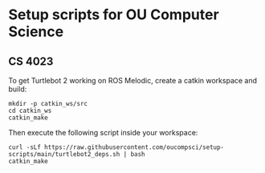 # Setup scripts for OU Computer Science

## CS 4023

To get Turtlebot 2 working on ROS Melodic, create a catkin workspace and build:

```
mkdir -p catkin_ws/src
cd catkin_ws
catkin_make
```

Then execute the following script inside your workspace:

```
curl -sLf https://raw.githubusercontent.com/oucompsci/setup-scripts/main/turtlebot2_deps.sh | bash
catkin_make
```
